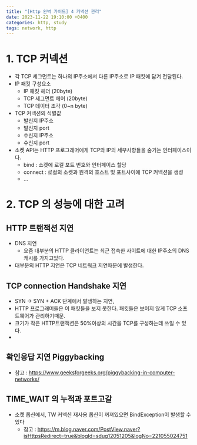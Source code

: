 ```yaml
---
title: "[Http 완벽 가이드] 4 커넥션 관리"
date: 2023-11-22 19:10:00 +0400
categories: http, study
tags: network, http
---
```

# 1. TCP 커넥션
- 각 TCP 세그먼트는 하나의 IP주소에서 다른 IP주소로 IP 패킷에 담겨 전달된다. 
- IP 패킷 구성요소
  - IP 패킷 헤더 (20byte)
  - TCP 세그먼트 헤어 (20byte)
  - TCP 데이터 조각 (0~n byte)
- TCP 커넥션의 식별값 
  - 발신지 IP주소
  - 발신지 port
  - 수신지 IP주소
  - 수신지 port
- 소켓 API는 HTTP 프로그래머에게 TCP와 IP의 세부사항들을 숨기는 인터페이스이다.
  - bind : 소켓에 로컬 포트 번호와 인터페이스 할당
  - connect : 로컬의 소켓과 원격의 호스트 및 포트사이에 TCP 커넥션을 생성
  - ...
# 2. TCP 의 성능에 대한 고려

## HTTP 트랜잭션 지연
- DNS 지연
   - 요즘 대부분의 HTTP 클라이언트는 최근 접속한 사이트에 대한 IP주소의 DNS 캐시를 가지고있다.
- 대부분의 HTTP 지연은 TCP 네트워크 지연때문에 발생한다.
## TCP connection Handshake 지연
- SYN -> SYN + ACK 단계에서 발생하는 지연,
- HTTP 프로그래머들은 이 패킷들을 보지 못한다. 패킷들은 보이지 않게 TCP 소프트웨어가 관리하기때문.
- 크기가 작은 HTTP트랜잭션은 50%이상의 시간을 TCP를 구성하는데 쓰일 수 있다.
- 

## 확인응답 지연 Piggybacking

- 참고 : https://www.geeksforgeeks.org/piggybacking-in-computer-networks/
## TIME_WAIT 의 누적과 포트고갈

- 소켓 옵션에서, TW 커넥션 재사용 옵션이 꺼져있으면 BindException이 발생할 수 있다
  - 참고 : https://m.blog.naver.com/PostView.naver?isHttpsRedirect=true&blogId=sdug12051205&logNo=221055024751